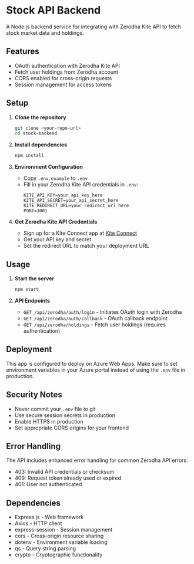 # Stock API Backend

A Node.js backend service for integrating with Zerodha Kite API to fetch stock market data and holdings.

## Features

- OAuth authentication with Zerodha Kite API
- Fetch user holdings from Zerodha account
- CORS enabled for cross-origin requests
- Session management for access tokens

## Setup

1. **Clone the repository**
   ```bash
   git clone <your-repo-url>
   cd stock-backend
   ```

2. **Install dependencies**
   ```bash
   npm install
   ```

3. **Environment Configuration**
   - Copy `.env.example` to `.env`
   - Fill in your Zerodha Kite API credentials in `.env`:
     ```
     KITE_API_KEY=your_api_key_here
     KITE_API_SECRET=your_api_secret_here
     KITE_REDIRECT_URL=your_redirect_url_here
     PORT=3001
     ```

4. **Get Zerodha Kite API Credentials**
   - Sign up for a Kite Connect app at [Kite Connect](https://kite.trade/)
   - Get your API key and secret
   - Set the redirect URL to match your deployment URL

## Usage

1. **Start the server**
   ```bash
   npm start
   ```

2. **API Endpoints**
   - `GET /api/zerodha/auth/login` - Initiates OAuth login with Zerodha
   - `GET /api/zerodha/auth/callback` - OAuth callback endpoint
   - `GET /api/zerodha/holdings` - Fetch user holdings (requires authentication)

## Deployment

This app is configured to deploy on Azure Web Apps. Make sure to set environment variables in your Azure portal instead of using the `.env` file in production.

## Security Notes

- Never commit your `.env` file to git
- Use secure session secrets in production
- Enable HTTPS in production
- Set appropriate CORS origins for your frontend

## Error Handling

The API includes enhanced error handling for common Zerodha API errors:
- 403: Invalid API credentials or checksum
- 409: Request token already used or expired
- 401: User not authenticated

## Dependencies

- Express.js - Web framework
- Axios - HTTP client
- express-session - Session management
- cors - Cross-origin resource sharing
- dotenv - Environment variable loading
- qs - Query string parsing
- crypto - Cryptographic functionality
